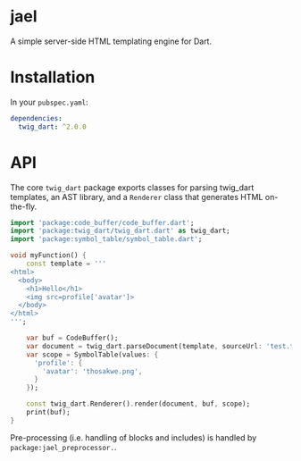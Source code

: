 # jael
<!--
[![Pub](https://img.shields.io/pub/v/jael.svg)](https://pub.dartlang.org/packages/jael)
[![build status](https://travis-ci.org/angel-dart/jael.svg)](https://travis-ci.org/angel-dart/jael)
-->

A simple server-side HTML templating engine for Dart.

<!--
[See documentation.](https://docs.angel-dart.dev/packages/front-end/jael)
-->

# Installation
In your `pubspec.yaml`:

```yaml
dependencies:
  twig_dart: ^2.0.0
```

# API
The core `twig_dart` package exports classes for parsing twig_dart templates,
an AST library, and a `Renderer` class that generates HTML on-the-fly.

```dart
import 'package:code_buffer/code_buffer.dart';
import 'package:twig_dart/twig_dart.dart' as twig_dart;
import 'package:symbol_table/symbol_table.dart';

void myFunction() {
    const template = '''
<html>
  <body>
    <h1>Hello</h1>
    <img src=profile['avatar']>
  </body>
</html>
''';

    var buf = CodeBuffer();
    var document = twig_dart.parseDocument(template, sourceUrl: 'test.twig_dart', asDSX: false);
    var scope = SymbolTable(values: {
      'profile': {
        'avatar': 'thosakwe.png',
      }
    });

    const twig_dart.Renderer().render(document, buf, scope);
    print(buf);
}
```

Pre-processing (i.e. handling of blocks and includes) is handled
by `package:jael_preprocessor.`.
